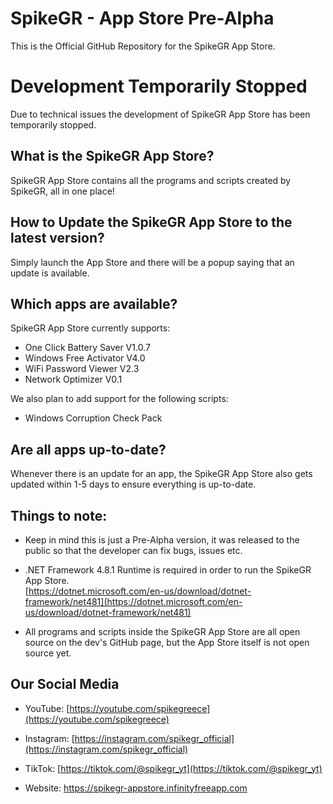 

# SpikeGR - App Store Pre-Alpha

This is the Official GitHub Repository for the SpikeGR App Store.

# Development Temporarily Stopped

Due to technical issues the development of SpikeGR App Store has been temporarily stopped.

## What is the SpikeGR App Store?

SpikeGR App Store contains all the programs and scripts created by SpikeGR, all in one place!

## How to Update the SpikeGR App Store to the latest version?

Simply launch the App Store and there will be a popup saying that an update is available.

## Which apps are available?

SpikeGR App Store currently supports:

 - One Click Battery Saver V1.0.7
 - Windows Free Activator V4.0
 - WiFi Password Viewer V2.3
 - Network Optimizer V0.1
 
We also plan to add support for the following scripts:

 - Windows Corruption Check Pack

## Are all apps up-to-date?
Whenever there is an update for an app, the SpikeGR App Store also gets updated within 1-5 days to ensure everything is up-to-date.

## Things to note:

 - Keep in mind this is just a Pre-Alpha version, it was released to the public so that the developer can fix bugs, issues etc.
 
 - .NET Framework 4.8.1 Runtime is required in order to run the SpikeGR App Store.  
[https://dotnet.microsoft.com/en-us/download/dotnet-framework/net481](https://dotnet.microsoft.com/en-us/download/dotnet-framework/net481)

 - All programs and scripts inside the SpikeGR App Store are all open source on the dev's GitHub page, but the App Store itself is not open source yet.

## Our Social Media

 - YouTube:
[https://youtube.com/spikegreece](https://youtube.com/spikegreece)

 - Instagram:
[https://instagram.com/spikegr_official](https://instagram.com/spikegr_official)

 - TikTok:
[https://tiktok.com/@spikegr_yt](https://tiktok.com/@spikegr_yt)

 - Website:
https://spikegr-appstore.infinityfreeapp.com

